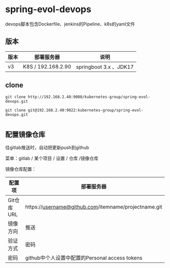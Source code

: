 # spring-evol-devops

devops脚本包含Dockerfile、jenkins的Pipeline、k8s的yaml文件

## 版本

| 版本                | 部署服务器              | 说明                    |
|-------------------|--------------------|-----------------------|
| v3                | K8S / 192.168.2.90 | springboot 3.x 、JDK17 |

## clone

```
git clone http://192.168.2.40:9080/kubernetes-group/spring-evol-devops.git
```
```
git clone git@192.168.2.40:9022:kubernetes-group/spring-evol-devops.git
```
#


## 配置镜像仓库

往gitlab推送时，自动把更新push到github

菜单：gitlab / 某个项目 / 设置 / 仓库 /镜像仓库

镜像仓库配置：

| 配置项 | 部署服务器                                                | 
|---|------------------------------------------------------|
| Git仓库URL  | https://username@github.com/itemname/projectname.git |
| 镜像方向  | 推送                                                   |
| 验证方式  | 密码                                                   |
| 密码  | github中个人设置中配置的Personal access tokens                |
